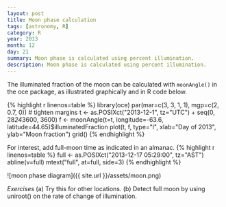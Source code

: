 ```yaml
---
layout: post
title: Moon phase calculation
tags: [astronomy, R]
category: R
year: 2013
month: 12
day: 21
summary: Moon phase is calculated using percent illumination.
description: Moon phase is calculated using percent illumination.
---
```



The illuminated fraction of the moon can be calculated with ``moonAngle()`` in the oce package, as illustrated graphically and in R code below.

{% highlight r linenos=table %}
library(oce)
par(mar=c(3, 3, 1, 1), mgp=c(2, 0.7, 0)) # tighten margins
t <- as.POSIXct("2013-12-1", tz="UTC") + seq(0, 28*24*3600, 3600)
f <- moonAngle(t=t, longitude=-63.6, 
                    latitude=44.65)$illuminatedFraction
plot(t, f, type="l", xlab="Day of 2013", ylab="Moon fraction")
grid()
{% endhighlight %}

For interest, add full-moon time as indicated in an almanac.
{% highlight r linenos=table %}
full <- as.POSIXct("2013-12-17 05:29:00", tz="AST")
abline(v=full)
mtext("full", at=full, side=3)
{% endhighlight %}

![moon phase diagram]({{ site.url }}/assets/moon.png)

*Exercises* (a) Try this for other locations. (b) Detect full moon by using uniroot() on the rate of change of illumination.


